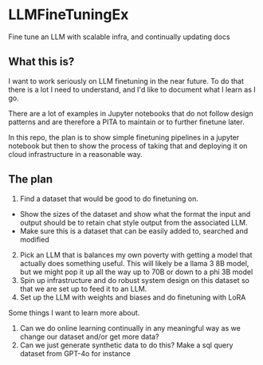 # LLMFineTuningEx
Fine tune an LLM with scalable infra, and continually updating docs

## What this is?

I want to work seriously on LLM finetuning in the near future. 
To do that there is a lot I need to understand, and I'd like to document what I learn as I go.

There are a lot of examples in Jupyter notebooks that do not follow design patterns and are therefore a PITA to maintain or to further finetune later.

In this repo, the plan is to show simple finetuning pipelines in a jupyter notebook but then to show the process of taking that and deploying it on cloud infrastructure in a reasonable way.

## The plan

1. Find a dataset that would be good to do finetuning on.
- Show the sizes of the dataset and show what the format the input and output should be to retain chat style output from the associated LLM.
- Make sure this is a dataset that can be easily added to, searched and modified
2. Pick an LLM that is balances my own poverty with getting a model that actually does something useful. This will likely be a llama 3 8B model, but we might pop it up all the way up to 70B or down to a phi 3B model
4.  Spin up infrastructure and do robust system design on this dataset so that we are set up to feed it to an LLM.
5.  Set up the LLM with weights and biases and do finetuning with LoRA

Some things I want to learn more about.
1. Can we do online learning continually in any meaningful way as we change our dataset and/or get more data?
2. Can we just generate synthetic data to do this? Make a sql query dataset from GPT-4o for instance
